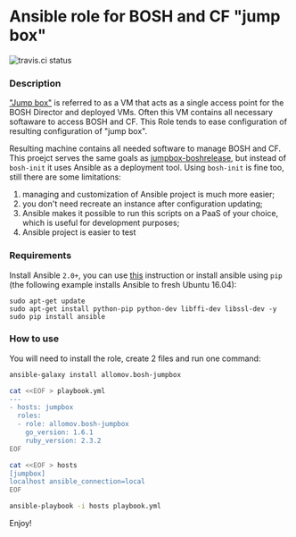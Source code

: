 # Ansible role for BOSH and CF "jump box"

![travis.ci status](https://travis-ci.org/allomov/ansible-role-bosh-jumpbox.svg)

### Description

["Jump box"](https://bosh.io/docs/terminology.html#jumpbox) is referred to as a VM that acts as a single access point for the BOSH Director and deployed VMs. Often this VM contains all necessary softaware to access BOSH and CF. This Role tends to ease configuration of resulting configuration of "jump box".

Resulting machine contains all needed software to manage BOSH and CF. This proejct serves the same goals as [jumpbox-boshrelease](https://github.com/cloudfoundry-community/jumpbox-boshrelease), but instead of `bosh-init` it uses Ansible as a deployment tool. Using `bosh-init` is fine too, still there are some limitations:

1. managing and customization of Ansible project is much more easier;
1. you don't need recreate an instance after configuration updating;
1. Ansible makes it possible to run this scripts on a PaaS of your choice, which is useful for development purposes;
1. Ansible project is easier to test

### Requirements

Install Ansible `2.0+`, you can use [this](http://docs.ansible.com/ansible/intro_installation.html) instruction or install ansible using `pip` (the following example installs Ansible to fresh Ubuntu 16.04):
```
sudo apt-get update
sudo apt-get install python-pip python-dev libffi-dev libssl-dev -y
sudo pip install ansible
```

### How to use

You will need to install the role, create 2 files and run one command:

```bash
ansible-galaxy install allomov.bosh-jumpbox

cat <<EOF > playbook.yml
---
- hosts: jumpbox
  roles: 
  - role: allomov.bosh-jumpbox
    go_version: 1.6.1
    ruby_version: 2.3.2
EOF

cat <<EOF > hosts
[jumpbox]
localhost ansible_connection=local 
EOF

ansible-playbook -i hosts playbook.yml
```

Enjoy!

